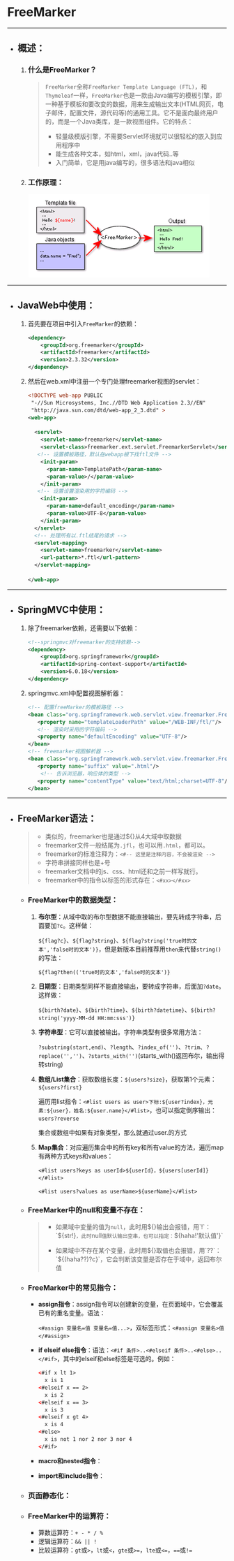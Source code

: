 # FreeMarker

------

- ## 概述：

  1. ### 什么是FreeMarker？

     > `FreeMarker`全称`FreeMarker Template Language (FTL)`，和`Thymeleaf`一样，`FreeMarker`也是一款由Java编写的模板引擎，即一种基于模板和要改变的数据，用来生成输出文本(HTML网页，电子邮件，配置文件，源代码等)的通用工具。它不是面向最终用户的，而是一个Java类库，是一款视图组件。它的特点：
     >
     > - 轻量级模版引擎，不需要Servlet环境就可以很轻松的嵌入到应用程序中
     > - 能生成各种文本，如html，xml，java代码..等
     > - 入门简单，它是用java编写的，很多语法和java相似
     >
     > 

  2. ### 工作原理：

     ![img](assets/806956-20171029172224289-1714466396.png)

------

- ## JavaWeb中使用：

  1. 首先要在项目中引入`FreeMarker`的依赖：

     ```xml
     <dependency>
         <groupId>org.freemarker</groupId>
         <artifactId>freemarker</artifactId>
         <version>2.3.32</version>
     </dependency>
     ```

  2. 然后在web.xml中注册一个专门处理freemarker视图的servlet：

     ```xml
     <!DOCTYPE web-app PUBLIC
      "-//Sun Microsystems, Inc.//DTD Web Application 2.3//EN"
      "http://java.sun.com/dtd/web-app_2_3.dtd" >
     <web-app>
     
       <servlet>
         <servlet-name>freemarker</servlet-name>
         <servlet-class>freemarker.ext.servlet.FreemarkerServlet</servlet-class>
     	<!-- 设置模板路径，默认在webapp根下找ftl文件 -->
         <init-param>
           <param-name>TemplatePath</param-name>
           <param-value>/</param-value>
         </init-param>
     	<!-- 设置设置渲染用的字符编码 -->
         <init-param>
           <param-name>default_encoding</param-name>
           <param-value>UTF-8</param-value>
         </init-param>
       </servlet>
       <!-- 处理所有以.ftl结尾的请求 -->
       <servlet-mapping>
         <servlet-name>freemarker</servlet-name>
         <url-pattern>*.ftl</url-pattern>
       </servlet-mapping>
     
     </web-app>
     ```

------

- ## SpringMVC中使用：

  1. 除了freemarker依赖，还需要以下依赖：

     ```xml
     <!--springmvc对freemarker的支持依赖-->
     <dependency>
         <groupId>org.springframework</groupId>
         <artifactId>spring-context-support</artifactId>
         <version>6.0.18</version>
     </dependency>
     ```

  2. springmvc.xml中配置视图解析器：

     ```xml
     <!-- 配置freeMarker的模板路径 -->
     <bean class="org.springframework.web.servlet.view.freemarker.FreeMarkerConfigurer">
     	<property name="templateLoaderPath" value="/WEB-INF/ftl/"/>
     	<!-- 渲染时采用的字符编码 -->
     	<property name="defaultEncoding" value="UTF-8"/>
     </bean>
     <!-- freemarker视图解析器 -->
     <bean class="org.springframework.web.servlet.view.freemarker.FreeMarkerViewResolver">
     	<property name="suffix" value=".html"/>
         <!-- 告诉浏览器，响应体的类型 -->
     	<property name="contentType" value="text/html;charset=UTF-8"/>
     </bean>
     ```

------

- ## FreeMarker语法：

  > - 类似的，freemarker也是通过${}从4大域中取数据
  > - freemarker文件一般结尾为`.jfl`，也可以用`.html`，都可以。
  > - freemarker的标准注释为：`<#-- 这里是注释内容，不会被渲染 -->`
  > - 字符串拼接同样也是+号
  > - freemarker文档中的js、css、html还和之前一样写就行。
  > - freemarker中的指令以标签的形式存在：`<#xx></#xx>`

  - ### FreeMarker中的数据类型：

    1. **布尔型**：从域中取的布尔型数据不能直接输出，要先转成字符串，后面要加`?c`。这样做：

       `${flag?c}`、`${flag?string}`、`${flag?string('true时的文本','false时的文本')}`，但是新版本目前推荐用`then`来代替`string()`的写法：

       `${flag?then(('true时的文本','false时的文本')}`

    2. **日期型**：日期类型同样不能直接输出，要转成字符串，后面加`?date`。这样做：

       `${birth?date}`、`${birth?time}`、`${birth?datetime}`、`${birth?string('yyyy-MM-dd HH:mm:sss')}`

    3. **字符串型**：它可以直接被输出。字符串类型有很多常用方法：

       `?substring(start,end)`、`?length`、`?index_of('')`、`?trim`、`?replace('','')`、`?starts_with('')`(starts_with()返回布尔，输出得转string)

    4. **数组/List集合**：获取数组长度：`${users?size}`，获取第1个元素：`${users?first}`

       遍历用list指令：`<#list users as user>下标:${user?index}，元素:${user}，姓名:${user.name}</#list>`，也可以指定倒序输出：`users?reverse`

       集合或数组中如果有对象类型，那么就通过user.的方式

    5. **Map集合**：对应遍历集合中的所有key和所有value的方法，遍历map有两种方式keys和values：

       `<#list users?keys as userId>${userId}，${users[userId]}</#list>`

       `<#list users?values as userName>${userName}</#list>`

  - ### FreeMarker中的null和变量不存在：

    > - 如果域中变量的值为`null`，此时用${}输出会报错，用`!`：`${str!}`，此时`null`值默认输出空串，也可以指定：`${haha!'默认值'}`
    >
    > - 如果域中不存在某个变量，此时用${}取值也会报错，用`??`：`${(haha??)?c}`，它会判断该变量是否存在于域中，返回布尔值

  - ### FreeMarker中的常见指令：

    - **assign指令**：assign指令可以创建新的变量，在页面域中，它会覆盖已有的重名变量。语法：

      `<#assign 变量名=值 变量名=值...>`，双标签形式：`<#assign 变量名>值</#assign>`

    - **if elseif else指令**：语法：`<#if 条件>..<#elseif 条件>..<#else>..</#if>`，其中的elseif和else标签是可选的。例如：

      ```xml
      <#if x lt 1>
        x is 1
      <#elseif x == 2>
        x is 2
      <#elseif x == 3>
        x is 3
      <#elseif x gt 4>
        x is 4
      <#else>
        x is not 1 nor 2 nor 3 nor 4
      </#if>
      ```

    - **macro和nested指令**：

    - **import和include指令**：

  - ### 页面静态化：

  - ### FreeMarker中的运算符：

    - 算数运算符：`+ - * / %`
    - 逻辑运算符：`&& || !`
    - 比较运算符：`gt`或`>`，`lt`或`<`，`gte`或`>=`，`lte`或`<=`，`==`或`!=`

